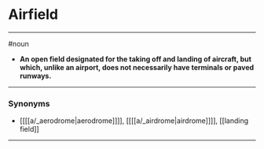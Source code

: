 # Airfield
---
#noun
- **An open field designated for the taking off and landing of aircraft, but which, unlike an airport, does not necessarily have terminals or paved runways.**
---
### Synonyms
- [[[[a/_aerodrome|aerodrome]]]], [[[[a/_airdrome|airdrome]]]], [[landing field]]
---
